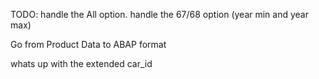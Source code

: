 TODO:
handle the All option. 
handle the 67/68 option (year min and year max)

Go from Product Data to ABAP format

whats up with the extended car_id